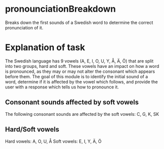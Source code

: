 # pronounciationBreakdown
Breaks down the first sounds of a Swedish word to determine the correct pronunciation of it.

# Explanation of task
The Swedish language has 9 vowels (A, E, I, O, U, Y, Å, Ä, Ö) that are split into two groups, hard and soft.
These vowels have an impact on how a word is pronounced, as they may or may not alter the consonant which appears before them.
The goal of this module is to identify the initial sound of a word, determine if it is affected by the vowel which follows, and
provide the user with a response which tells us how to pronounce it.

## Consonant sounds affected by soft vowels
The following consonant sounds are affected by the soft vowels: C, G, K, SK

## Hard/Soft vowels
Hard vowels: A, O, U, Å
Soft vowels: E, I, Y, Ä, Ö